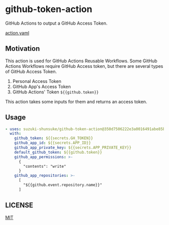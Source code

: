 # github-token-action

GitHub Actions to output a GitHub Access Token.

[action.yaml](action.yaml)

## Motivation

This action is used for GitHub Actions Reusable Workflows.
Some GitHub Actions Workflows require GitHub Access token, but there are several types of GitHub Access Token.

1. Personal Access Token
1. GitHub App's Access Token
1. GitHub Actions' Token `${{github.token}}`

This action takes some inputs for them and returns an access token.

## Usage

```yaml
- uses: suzuki-shunsuke/github-token-action@350d7506222e3a0016491abe85b5c4dd475b67d1 # v0.2.1
  with:
    github_token: ${{secrets.GH_TOKEN}}
    github_app_id: ${{secrets.APP_ID}}
    github_app_private_key: ${{secrets.APP_PRIVATE_KEY}}
    default_github_token: ${{github.token}}
    github_app_permissions: >-
      {
        "contents": "write"
      }
    github_app_repositories: >-
      [
        "${{github.event.repository.name}}"
      ]
```

## LICENSE

[MIT](LICENSE)
